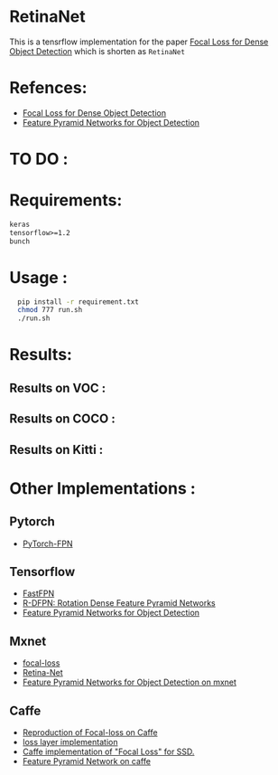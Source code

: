 # RetinaNet
This is a tensrflow implementation for the paper [Focal Loss for Dense Object Detection](https://arxiv.org/abs/1708.02002) which is shorten as `RetinaNet`

# Refences:
- [Focal Loss for Dense Object Detection](https://arxiv.org/abs/1708.02002)
- [Feature Pyramid Networks for Object Detection](https://arxiv.org/abs/1708.02002)

# TO DO :

# Requirements:
```markdown
keras
tensorflow>=1.2
bunch
```  
# Usage :

  ```bash
    pip install -r requirement.txt
    chmod 777 run.sh
    ./run.sh
   ```
# Results: 
## Results on VOC :

## Results on COCO :

## Results on Kitti : 


# Other Implementations :
## Pytorch 
- [PyTorch-FPN](https://github.com/kuangliu/pytorch-fpn)
## Tensorflow  
- [FastFPN](https://github.com/wuzheng-sjtu/FastFPN)
- [R-DFPN: Rotation Dense Feature Pyramid Networks](https://github.com/yangxue0827/R-DFPN_FPN_Tensorflow)
- [Feature Pyramid Networks for Object Detection](https://github.com/yangxue0827/FPN_Tensorflow)
## Mxnet
- [focal-loss](https://github.com/unsky/focal-loss)
- [Retina-Net](https://github.com/unsky/RetinaNet)
- [Feature Pyramid Networks for Object Detection on mxnet](https://github.com/unsky/FPN-mxnet)
## Caffe
- [Reproduction of Focal-loss on Caffe](https://github.com/sciencefans/Focal-Loss)
- [loss layer implementation](https://github.com/zimenglan-sysu-512/Focal-Loss)
- [Caffe implementation of "Focal Loss" for SSD.](https://github.com/chuanqi305/FocalLoss)
- [Feature Pyramid Network on caffe](https://github.com/unsky/FPN)
